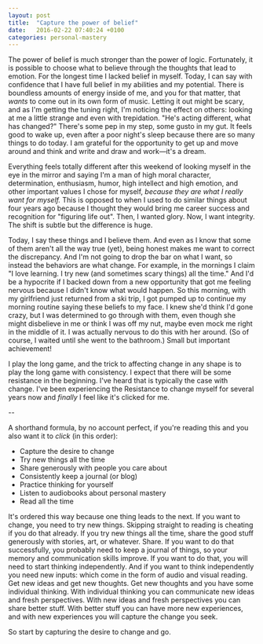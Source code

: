 ```yaml
---
layout: post
title:  "Capture the power of belief"
date:   2016-02-22 07:40:24 +0100
categories: personal-mastery
---
```


The power of belief is much stronger than the power of logic. Fortunately, it is possible to choose what to believe through the thoughts that lead to emotion. For the longest time I lacked belief in myself. Today, I can say with confidence that I have full belief in my abilities and my potential. There is boundless amounts of energy inside of me, and you for that matter, that *wants* to come out in its own form of music. Letting it out might be scary, and as I'm getting the tuning right, I'm noticing the effect on others: looking at me a little strange and even with trepidation. "He's acting different, what has changed?" There's some pep in my step, some gusto in my gut. It feels good to wake up, even after a poor night's sleep because there are so many things to do today. I am grateful for the opportunity to get up and move around and think and write and draw and work—it's a dream.

Everything feels totally different after this weekend of looking myself in the eye in the mirror and saying I'm a man of high moral character, determination, enthusiasm, humor, high intellect and high emotion, and other important values I chose for myself, *because they are what I really want for myself.* This is opposed to when I used to do similar things about four years ago because I thought they would bring me career success and recognition for "figuring life out". Then, I wanted glory. Now, I want integrity. The shift is subtle but the difference is huge.

Today, I say these things and I believe them. And even as I know that some of them aren't all the way true (yet), being honest makes me want to correct the discrepancy. And I'm not going to drop the bar on what I want, so instead the behaviors are what change. For example, in the mornings I claim "I love learning. I try new (and sometimes scary things) all the time." And I'd be a hypocrite if I backed down from a new opportunity that got me feeling nervous because I didn't know what would happen. So this morning, with my girlfriend just returned from a ski trip, I got pumped up to continue my morning routine saying these beliefs to my face. I knew she'd think I'd gone crazy, but I was determined to go through with them, even though she might disbelieve in me or think I was off my nut, maybe even mock me right in the middle of it. I was actually nervous to do this with her around. (So of course, I waited until she went to the bathroom.) Small but important achievement!

I play the long game, and the trick to affecting change in any shape is to play the long game with consistency. I expect that there will be some resistance in the beginning. I've heard that is typically the case with change. I've been experiencing the Resistance to change myself for several years now and *finally* I feel like it's clicked for me.

--

A shorthand formula, by no account perfect, if you're reading this and you also want it to *click* (in this order):

- Capture the desire to change
- Try new things all the time
- Share generously with people you care about
- Consistently keep a journal (or blog)
- Practice thinking for yourself
- Listen to audiobooks about personal mastery
- Read all the time

It's ordered this way because one thing leads to the next. If you want to change, you need to try new things. Skipping straight to reading is cheating if you do that already. If you try new things all the time, share the good stuff generously with stories, art, or whatever. Share. If you want to do that successfully, you probably need to keep a journal of things, so your memory and communication skills improve. If you want to do that, you will need to start thinking independently. And if you want to think independently you need new inputs: which come in the form of audio and visual reading. Get new ideas and get new thoughts. Get new thoughts and you have some individual thinking. With individual thinking you can communicate new ideas and fresh perspectives. With new ideas and fresh perspectives you can share better stuff. With better stuff you can have more new experiences, and with new experiences you will capture the change you seek.

So start by capturing the desire to change and go.
